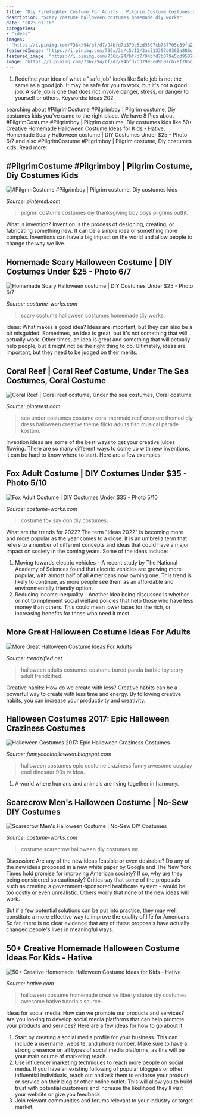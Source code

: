 ```yaml
---
title: "Diy Firefighter Costume For Adults : Pilgrim Costume Costumes Diy Thanksgiving Boy Boys Pilgrims Outfit"
description: "Scary costume halloween costumes homemade diy works"
date: "2023-01-16"
categories:
- "ideas"
images:
- "https://i.pinimg.com/736x/94/bf/d7/94bfd7b379e5cd9507cb78f705c39fa2--under-the-sea-costumes-costumes-for-adults.jpg"
featuredImage: "https://i.pinimg.com/736x/3a/c5/13/3ac513397d0362a886cf06cf721b653c--pilgrim-costume-pilgrims.jpg"
featured_image: "https://i.pinimg.com/736x/94/bf/d7/94bfd7b379e5cd9507cb78f705c39fa2--under-the-sea-costumes-costumes-for-adults.jpg"
image: "https://i.pinimg.com/736x/94/bf/d7/94bfd7b379e5cd9507cb78f705c39fa2--under-the-sea-costumes-costumes-for-adults.jpg"
---
```



1) Redefine your idea of what a "safe job" looks like
Safe job is not the same as a good job. It may be safe for you to work, but it's not a good job. A safe job is one that does not involve danger, stress, or danger to yourself or others. Keywords: Ideas 202
	

		
searching about #PilgrimCostume #Pilgrimboy | Pilgrim costume, Diy costumes kids you've came to the right place. We have 8 Pics about #PilgrimCostume #Pilgrimboy | Pilgrim costume, Diy costumes kids like 50+ Creative Homemade Halloween Costume Ideas for Kids - Hative, Homemade Scary Halloween costume | DIY Costumes Under $25 - Photo 6/7 and also #PilgrimCostume #Pilgrimboy | Pilgrim costume, Diy costumes kids. Read more:
		
    
## #PilgrimCostume #Pilgrimboy | Pilgrim Costume, Diy Costumes Kids

<img loading=lazy src="https://i.pinimg.com/736x/3a/c5/13/3ac513397d0362a886cf06cf721b653c--pilgrim-costume-pilgrims.jpg" onerror="this.onerror=null;this.src='https://tse4.mm.bing.net/th?id=OIP.KMliV0aSo5ncn9uR1j99EAHaK2&amp;pid=15.1';" alt="#PilgrimCostume #Pilgrimboy | Pilgrim costume, Diy costumes kids">

_Source: pinterest.com_

>pilgrim costume costumes diy thanksgiving boy boys pilgrims outfit. 

	

What is invention?
Invention is the process of designing, creating, or fabricating something new. It can be a simple idea or something more complex. Inventions can have a big impact on the world and allow people to change the way we live.

    
## Homemade Scary Halloween Costume | DIY Costumes Under $25 - Photo 6/7

<img loading=lazy src="https://photos.costume-works.com/full/scary5.jpg" onerror="this.onerror=null;this.src='https://tse2.mm.bing.net/th?id=OIP.13s569Qw9MrHlPMMoGz1IwHaJ3&amp;pid=15.1';" alt="Homemade Scary Halloween costume | DIY Costumes Under $25 - Photo 6/7">

_Source: costume-works.com_

>scary costume halloween costumes homemade diy works. 

	

Ideas: What makes a good idea?
Ideas are important, but they can also be a bit misguided. Sometimes, an idea is great, but it's not something that will actually work. Other times, an idea is great and something that will actually help people, but it might not be the right thing to do. Ultimately, ideas are important, but they need to be judged on their merits.

    
## Coral Reef | Coral Reef Costume, Under The Sea Costumes, Coral Costume

<img loading=lazy src="https://i.pinimg.com/736x/94/bf/d7/94bfd7b379e5cd9507cb78f705c39fa2--under-the-sea-costumes-costumes-for-adults.jpg" onerror="this.onerror=null;this.src='https://tse3.mm.bing.net/th?id=OIP.OBZomriik4celftN70BRKAHaJ4&amp;pid=15.1';" alt="Coral Reef | Coral reef costume, Under the sea costumes, Coral costume">

_Source: pinterest.com_

>sea under costumes costume coral mermaid reef creature themed diy dress halloween creative theme flickr adults fish musical parade kostüm. 

	

Invention ideas are some of the best ways to get your creative juices flowing. There are so many different ways to come up with new inventions, it can be hard to know where to start. Here are a few examples: 

    
## Fox Adult Costume | DIY Costumes Under $35 - Photo 5/10

<img loading=lazy src="https://photos.costume-works.com/full/fox10.jpg" onerror="this.onerror=null;this.src='https://tse1.mm.bing.net/th?id=OIP.tPhdBxVzmdXEV30xNy5lVgHaMZ&amp;pid=15.1';" alt="Fox Adult Costume | DIY Costumes Under $35 - Photo 5/10">

_Source: costume-works.com_

>costume fox say don diy costumes. 

	

What are the trends for 2022?
The term "Ideas 2022" is becoming more and more popular as the year comes to a close. It is an umbrella term that refers to a number of different concepts and ideas that could have a major impact on society in the coming years. Some of the ideas include: 
1) Moving towards electric vehicles – A recent study by The National Academy of Sciences found that electric vehicles are growing more popular, with almost half of all Americans now owning one. This trend is likely to continue, as more people see them as an affordable and environmentally friendly option. 
2) Reducing income inequality – Another idea being discussed is whether or not to implement social welfare policies that help those who have less money than others. This could mean lower taxes for the rich, or increasing benefits for those who need it most.

    
## More Great Halloween Costume Ideas For Adults

<img loading=lazy src="https://www.trendzified.net/wp-content/uploads/2014/10/20140614_192304__880.jpg" onerror="this.onerror=null;this.src='https://tse2.mm.bing.net/th?id=OIP.2sOPFmNsFw2Ok6yFEPjCFAHaJ3&amp;pid=15.1';" alt="More Great Halloween Costume Ideas For Adults">

_Source: trendzified.net_

>halloween adults costumes costume bored panda barbie toy story adult trendzified. 

	

Creative habits: How do we create with less?
Creative habits can be a powerful way to create with less time and energy. By following creative habits, you can increase your productivity and creativity.

    
## Halloween Costumes 2017: Epic Halloween Craziness Costumes

<img loading=lazy src="http://1.bp.blogspot.com/-FVh-G9mWfRk/UjO1I4nyJTI/AAAAAAAAHbM/WUERdjag0m8/s640/crazy-halloween-costume-ideas-part2-18.jpg" onerror="this.onerror=null;this.src='https://tse1.mm.bing.net/th?id=OIP.BmEM93lHXchG9XYSxGluuAAAAA&amp;pid=15.1';" alt="Halloween Costumes 2017: Epic Halloween Craziness Costumes">

_Source: funnycoolhalloween.blogspot.com_

>halloween costumes epic costume craziness funny awesome cosplay cool dinosaur 90s tv idea. 

	

1. A world where humans and animals are living together in harmony. 

    
## Scarecrow Men&#039;s Halloween Costume | No-Sew DIY Costumes

<img loading=lazy src="https://photos.costume-works.com/full/scarecrow96.jpg" onerror="this.onerror=null;this.src='https://tse2.mm.bing.net/th?id=OIP.uNZJ2qCI5bySVCmuoulevwHaNE&amp;pid=15.1';" alt="Scarecrow Men&#039;s Halloween Costume | No-Sew DIY Costumes">

_Source: costume-works.com_

>costume scarecrow halloween diy costumes mr. 

	

Discussion: Are any of the new ideas feasible or even desirable?
Do any of the new ideas proposed in a new white paper by Google and The New York Times hold promise for improving American society? If so, why are they being considered so cautiously?
Critics say that some of the proposals - such as creating a government-sponsored healthcare system - would be too costly or even unrealistic. Others worry that none of the new ideas will work.

But if a few potential solutions can be put into practice, they may well constitute a more effective way to improve the quality of life for Americans. So far, there is no clear evidence that any of these proposals have actually changed people's lives in meaningful ways.

    
## 50+ Creative Homemade Halloween Costume Ideas For Kids - Hative

<img loading=lazy src="https://hative.com/wp-content/uploads/2014/03/costumes-for-kids/5-statue-of-liberty-costume.jpg" onerror="this.onerror=null;this.src='https://tse2.mm.bing.net/th?id=OIP.YOEDb1dFvVCFjRMjLbE8PAHaKo&amp;pid=15.1';" alt="50+ Creative Homemade Halloween Costume Ideas for Kids - Hative">

_Source: hative.com_

>halloween costume homemade creative liberty statue diy costumes awesome hative tutorials source. 

	

Ideas for social media: How can we promote our products and services?
Are you looking to develop social media platforms that can help promote your products and services? Here are a few ideas for how to go about it. 
1. Start by creating a social media profile for your business. This can include a username, website, and phone number. Make sure to have a strong presence on all types of social media platforms, as this will be your main source of marketing reach. 
2. Use influencer marketing techniques to reach more people on social media. If you have an existing following of popular bloggers or other influential individuals, reach out and ask them to endorse your product or service on their blog or other online outlet. This will allow you to build trust with potential customers and increase the likelihood they’ll visit your website or give you feedback. 
3. Join relevant communities and forums relevant to your industry or target market.

